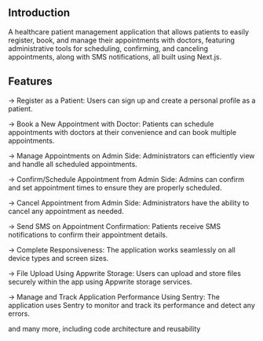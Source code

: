 ## Introduction

A healthcare patient management application that allows patients to easily register, book, and manage their appointments with doctors, featuring administrative tools for scheduling, confirming, and canceling appointments, along with SMS notifications, all built using Next.js.

## Features

-> Register as a Patient: Users can sign up and create a personal profile as a patient.

-> Book a New Appointment with Doctor: Patients can schedule appointments with doctors at their convenience and can book multiple appointments.

-> Manage Appointments on Admin Side: Administrators can efficiently view and handle all scheduled appointments.

-> Confirm/Schedule Appointment from Admin Side: Admins can confirm and set appointment times to ensure they are properly scheduled.

-> Cancel Appointment from Admin Side: Administrators have the ability to cancel any appointment as needed.

-> Send SMS on Appointment Confirmation: Patients receive SMS notifications to confirm their appointment details.

-> Complete Responsiveness: The application works seamlessly on all device types and screen sizes.

-> File Upload Using Appwrite Storage: Users can upload and store files securely within the app using Appwrite storage services.

-> Manage and Track Application Performance Using Sentry: The application uses Sentry to monitor and track its performance and detect any errors.

and many more, including code architecture and reusability